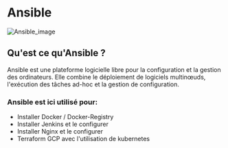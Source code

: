 # Ansible

![Ansible_image](ansible.png)

## Qu'est ce qu'Ansible ?

Ansible est une plateforme logicielle libre pour la configuration et la gestion des ordinateurs. Elle combine le déploiement de logiciels multinœuds, l'exécution des tâches ad-hoc et la gestion de configuration.

### Ansible est ici utilisé pour:
- Installer Docker / Docker-Registry
- Installer Jenkins et le configurer
- Installer Nginx et le configurer
- Terraform GCP avec l'utilisation de kubernetes